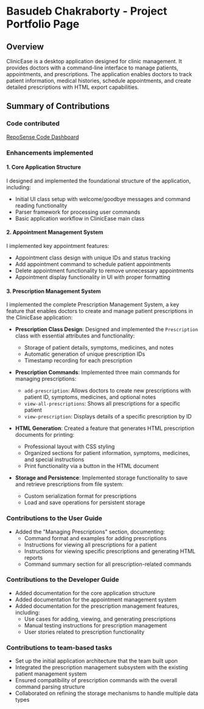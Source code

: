 # Basudeb Chakraborty - Project Portfolio Page

## Overview

ClinicEase is a desktop application designed for clinic management. It provides doctors with a command-line interface to manage patients, appointments, and prescriptions. The application enables doctors to track patient information, medical histories, schedule appointments, and create detailed prescriptions with HTML export capabilities.

## Summary of Contributions

### Code contributed
[RepoSense Code Dashboard](https://nus-cs2113-ay2324s2.github.io/tp-dashboard/?search=basudeb2005)

### Enhancements implemented

#### 1. Core Application Structure
I designed and implemented the foundational structure of the application, including:
- Initial UI class setup with welcome/goodbye messages and command reading functionality
- Parser framework for processing user commands
- Basic application workflow in ClinicEase main class

#### 2. Appointment Management System
I implemented key appointment features:
- Appointment class design with unique IDs and status tracking
- Add appointment command to schedule patient appointments
- Delete appointment functionality to remove unnecessary appointments
- Appointment display functionality in UI with proper formatting

#### 3. Prescription Management System
I implemented the complete Prescription Management System, a key feature that enables doctors to create and manage patient prescriptions in the ClinicEase application:
- **Prescription Class Design**: Designed and implemented the `Prescription` class with essential attributes and functionality:
    - Storage of patient details, symptoms, medicines, and notes
    - Automatic generation of unique prescription IDs
    - Timestamp recording for each prescription

- **Prescription Commands**: Implemented three main commands for managing prescriptions:
    - `add-prescription`: Allows doctors to create new prescriptions with patient ID, symptoms, medicines, and optional notes
    - `view-all-prescriptions`: Shows all prescriptions for a specific patient
    - `view-prescription`: Displays details of a specific prescription by ID

- **HTML Generation**: Created a feature that generates HTML prescription documents for printing:
    - Professional layout with CSS styling
    - Organized sections for patient information, symptoms, medicines, and special instructions
    - Print functionality via a button in the HTML document

- **Storage and Persistence**: Implemented storage functionality to save and retrieve prescriptions from file system:
    - Custom serialization format for prescriptions
    - Load and save operations for persistent storage

### Contributions to the User Guide

- Added the "Managing Prescriptions" section, documenting:
    - Command format and examples for adding prescriptions
    - Instructions for viewing all prescriptions for a patient
    - Instructions for viewing specific prescriptions and generating HTML reports
    - Command summary section for all prescription-related commands

### Contributions to the Developer Guide

- Added documentation for the core application structure
- Added documentation for the appointment management system
- Added documentation for the prescription management features, including:
    - Use cases for adding, viewing, and generating prescriptions
    - Manual testing instructions for prescription management
    - User stories related to prescription functionality

### Contributions to team-based tasks

- Set up the initial application architecture that the team built upon
- Integrated the prescription management subsystem with the existing patient management system
- Ensured compatibility of prescription commands with the overall command parsing structure
- Collaborated on refining the storage mechanisms to handle multiple data types
